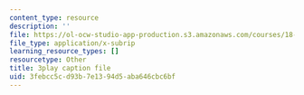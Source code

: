 ```yaml
---
content_type: resource
description: ''
file: https://ol-ocw-studio-app-production.s3.amazonaws.com/courses/18-06sc-linear-algebra-fall-2011/3febcc5cd93b7e1394d5aba646cbc6bf_HgC1l_6ySkc.srt
file_type: application/x-subrip
learning_resource_types: []
resourcetype: Other
title: 3play caption file
uid: 3febcc5c-d93b-7e13-94d5-aba646cbc6bf
---
```

